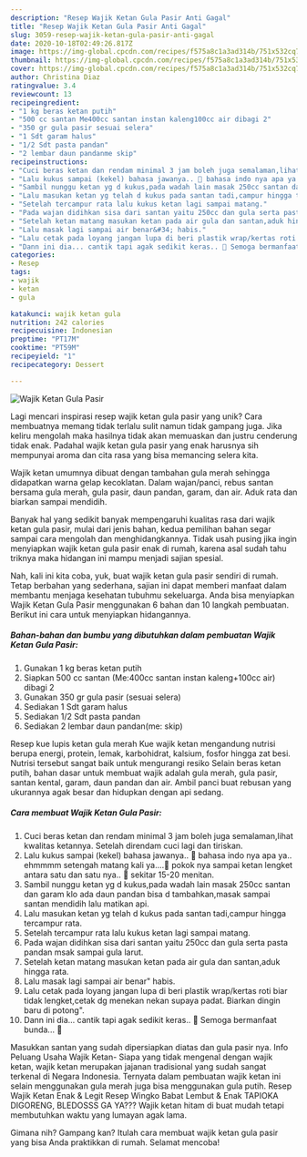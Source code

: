 ```yaml
---
description: "Resep Wajik Ketan Gula Pasir Anti Gagal"
title: "Resep Wajik Ketan Gula Pasir Anti Gagal"
slug: 3059-resep-wajik-ketan-gula-pasir-anti-gagal
date: 2020-10-18T02:49:26.817Z
image: https://img-global.cpcdn.com/recipes/f575a8c1a3ad314b/751x532cq70/wajik-ketan-gula-pasir-foto-resep-utama.jpg
thumbnail: https://img-global.cpcdn.com/recipes/f575a8c1a3ad314b/751x532cq70/wajik-ketan-gula-pasir-foto-resep-utama.jpg
cover: https://img-global.cpcdn.com/recipes/f575a8c1a3ad314b/751x532cq70/wajik-ketan-gula-pasir-foto-resep-utama.jpg
author: Christina Diaz
ratingvalue: 3.4
reviewcount: 13
recipeingredient:
- "1 kg beras ketan putih"
- "500 cc santan Me400cc santan instan kaleng100cc air dibagi 2"
- "350 gr gula pasir sesuai selera"
- "1 Sdt garam halus"
- "1/2 Sdt pasta pandan"
- "2 lembar daun pandanme skip"
recipeinstructions:
- "Cuci beras ketan dan rendam minimal 3 jam boleh juga semalaman,lihat kwalitas ketannya. Setelah direndam cuci lagi dan tiriskan."
- "Lalu kukus sampai (kekel) bahasa jawanya.. 🤣 bahasa indo nya apa ya.. ehmmmm setengah matang kali ya....🤣 pokok nya sampai ketan lengket antara satu dan satu nya.. 🤣 sekitar 15-20 menitan."
- "Sambil nunggu ketan yg d kukus,pada wadah lain masak 250cc santan dan garam klo ada daun pandan bisa d tambahkan,masak sampai santan mendidih lalu matikan api."
- "Lalu masukan ketan yg telah d kukus pada santan tadi,campur hingga tercampur rata."
- "Setelah tercampur rata lalu kukus ketan lagi sampai matang."
- "Pada wajan didihkan sisa dari santan yaitu 250cc dan gula serta pasta pandan msak sampai gula larut."
- "Setelah ketan matang masukan ketan pada air gula dan santan,aduk hingga rata."
- "Lalu masak lagi sampai air benar&#34; habis."
- "Lalu cetak pada loyang jangan lupa di beri plastik wrap/kertas roti biar tidak lengket,cetak dg menekan nekan supaya padat. Biarkan dingin baru di potong&#34;."
- "Dann ini dia... cantik tapi agak sedikit keras.. 🤭 Semoga bermanfaat bunda... 🥰"
categories:
- Resep
tags:
- wajik
- ketan
- gula

katakunci: wajik ketan gula 
nutrition: 242 calories
recipecuisine: Indonesian
preptime: "PT17M"
cooktime: "PT59M"
recipeyield: "1"
recipecategory: Dessert

---
```



![Wajik Ketan Gula Pasir](https://img-global.cpcdn.com/recipes/f575a8c1a3ad314b/751x532cq70/wajik-ketan-gula-pasir-foto-resep-utama.jpg)

Lagi mencari inspirasi resep wajik ketan gula pasir yang unik? Cara membuatnya memang tidak terlalu sulit namun tidak gampang juga. Jika keliru mengolah maka hasilnya tidak akan memuaskan dan justru cenderung tidak enak. Padahal wajik ketan gula pasir yang enak harusnya sih mempunyai aroma dan cita rasa yang bisa memancing selera kita.

Wajik ketan umumnya dibuat dengan tambahan gula merah sehingga didapatkan warna gelap kecoklatan. Dalam wajan/panci, rebus santan bersama gula merah, gula pasir, daun pandan, garam, dan air. Aduk rata dan biarkan sampai mendidih.

Banyak hal yang sedikit banyak mempengaruhi kualitas rasa dari wajik ketan gula pasir, mulai dari jenis bahan, kedua pemilihan bahan segar sampai cara mengolah dan menghidangkannya. Tidak usah pusing jika ingin menyiapkan wajik ketan gula pasir enak di rumah, karena asal sudah tahu triknya maka hidangan ini mampu menjadi sajian spesial.


Nah, kali ini kita coba, yuk, buat wajik ketan gula pasir sendiri di rumah. Tetap berbahan yang sederhana, sajian ini dapat memberi manfaat dalam membantu menjaga kesehatan tubuhmu sekeluarga. Anda bisa menyiapkan Wajik Ketan Gula Pasir menggunakan 6 bahan dan 10 langkah pembuatan. Berikut ini cara untuk menyiapkan hidangannya.

<!--inarticleads1-->

##### Bahan-bahan dan bumbu yang dibutuhkan dalam pembuatan Wajik Ketan Gula Pasir:

1. Gunakan 1 kg beras ketan putih
1. Siapkan 500 cc santan (Me:400cc santan instan kaleng+100cc air) dibagi 2
1. Gunakan 350 gr gula pasir (sesuai selera)
1. Sediakan 1 Sdt garam halus
1. Sediakan 1/2 Sdt pasta pandan
1. Sediakan 2 lembar daun pandan(me: skip)


Resep kue lupis ketan gula merah Kue wajik ketan mengandung nutrisi berupa energi, protein, lemak, karbohidrat, kalsium, fosfor hingga zat besi. Nutrisi tersebut sangat baik untuk mengurangi resiko Selain beras ketan putih, bahan dasar untuk membuat wajik adalah gula merah, gula pasir, santan kental, garam, daun pandan dan air. Ambil panci buat rebusan yang ukurannya agak besar dan hidupkan dengan api sedang. 

<!--inarticleads2-->

##### Cara membuat Wajik Ketan Gula Pasir:

1. Cuci beras ketan dan rendam minimal 3 jam boleh juga semalaman,lihat kwalitas ketannya. Setelah direndam cuci lagi dan tiriskan.
1. Lalu kukus sampai (kekel) bahasa jawanya.. 🤣 bahasa indo nya apa ya.. ehmmmm setengah matang kali ya....🤣 pokok nya sampai ketan lengket antara satu dan satu nya.. 🤣 sekitar 15-20 menitan.
1. Sambil nunggu ketan yg d kukus,pada wadah lain masak 250cc santan dan garam klo ada daun pandan bisa d tambahkan,masak sampai santan mendidih lalu matikan api.
1. Lalu masukan ketan yg telah d kukus pada santan tadi,campur hingga tercampur rata.
1. Setelah tercampur rata lalu kukus ketan lagi sampai matang.
1. Pada wajan didihkan sisa dari santan yaitu 250cc dan gula serta pasta pandan msak sampai gula larut.
1. Setelah ketan matang masukan ketan pada air gula dan santan,aduk hingga rata.
1. Lalu masak lagi sampai air benar&#34; habis.
1. Lalu cetak pada loyang jangan lupa di beri plastik wrap/kertas roti biar tidak lengket,cetak dg menekan nekan supaya padat. Biarkan dingin baru di potong&#34;.
1. Dann ini dia... cantik tapi agak sedikit keras.. 🤭 Semoga bermanfaat bunda... 🥰


Masukkan santan yang sudah dipersiapkan diatas dan gula pasir nya. Info Peluang Usaha Wajik Ketan- Siapa yang tidak mengenal dengan wajik ketan, wajik ketan merupakan jajanan tradisional yang sudah sangat terkenal di Negara Indonesia. Ternyata dalam pembuatan wajik ketan ini selain menggunakan gula merah juga bisa menggunakan gula putih. Resep Wajik Ketan Enak &amp; Legit Resep Wingko Babat Lembut &amp; Enak TAPIOKA DIGORENG, BLEDOSSS GA YA??? Wajik ketan hitam di buat mudah tetapi membutuhkan waktu yang lumayan agak lama. 

Gimana nih? Gampang kan? Itulah cara membuat wajik ketan gula pasir yang bisa Anda praktikkan di rumah. Selamat mencoba!
